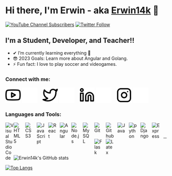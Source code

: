 # Hi there, I'm Erwin - aka [Erwin14k][youtube] 👋 

[![YouTube Channel Subscribers](https://img.shields.io/youtube/channel/subscribers/UCJoM8gUPANCyye6l-1mUR0A?logo=youtube&logoColor=red&style=for-the-badge)][youtube]
[![Twitter Follow](https://img.shields.io/twitter/follow/Erwin_14k?color=1DA1F2&logo=twitter&style=for-the-badge)](https://twitter.com/intent/user?screen_name=Erwin_14k)


## I'm a Student, Developer, and Teacher!!


- ✔ I’m currently learning everything 🤣
- 😎 2023 Goals: Learn more about Angular and Golang.
- ⚡ Fun fact: I love to play soccer and videogames.


### Connect with me:


[![website](./img/youtube-light.svg)](https://youtube.com/channel/UCJoM8gUPANCyye6l-1mUR0A#gh-light-mode-only)
[![website](./img/youtube-dark.svg)](https://youtube.com/channel/UCJoM8gUPANCyye6l-1mUR0A#gh-dark-mode-only)
&nbsp;&nbsp;
[![website](./img/twitter-light.svg)](https://twitter.com/Erwin_14k#gh-light-mode-only)
[![website](./img/twitter-dark.svg)](https://twitter.com/Erwin_14k#gh-dark-mode-only)
&nbsp;&nbsp;
[![website](./img/linkedin-light.svg)](https://linkedin.com/in/Erwin14k#gh-light-mode-only)
[![website](./img/linkedin-dark.svg)](https://linkedin.com/in/Erwin14k#gh-dark-mode-only)
&nbsp;&nbsp;
[![website](./img/instagram-light.svg)](https://instagram.com/Erwin14k#gh-light-mode-only)
[![website](./img/instagram-dark.svg)](https://instagram.com/Erwin14k#gh-dark-mode-only)

### Languages and Tools:

<img align="left" alt="Visual Studio Code" width="26px" src="https://cdn.jsdelivr.net/gh/devicons/devicon/icons/vscode/vscode-original.svg" style="padding right:10px;" />
<img align="left" alt="HTML5" width="26px" src="https://cdn.jsdelivr.net/gh/devicons/devicon/icons/html5/html5-original.svg" style="padding-right:10px;" />
<img align="left" alt="CSS3" width="26px" src="https://cdn.jsdelivr.net/gh/devicons/devicon/icons/css3/css3-original.svg" style="padding-right:10px;" />
<img align="left" alt="JavaScript" width="26px" src="https://cdn.jsdelivr.net/gh/devicons/devicon/icons/javascript/javascript-original.svg" style="padding-right:10px;" />
<img align="left" alt="React" width="26px" src="https://cdn.jsdelivr.net/gh/devicons/devicon/icons/react/react-original.svg" style="padding-right:10px;" />
<img align="left" alt="Angular" width="26px" src="https://cdn.jsdelivr.net/gh/devicons/devicon/icons/angularjs/angularjs-original.svg" style="padding-right:10px;" />
<img align="left" alt="Node.js" width="26px" src="https://cdn.jsdelivr.net/gh/devicons/devicon/icons/nodejs/nodejs-original.svg" style="padding-right:10px;" />
<img align="left" alt="MySQL" width="26px" src="https://cdn.jsdelivr.net/gh/devicons/devicon/icons/mysql/mysql-original.svg" style="padding-right:10px;" />
<img align="left" alt="Git" width="26px" src="https://cdn.jsdelivr.net/gh/devicons/devicon/icons/git/git-original.svg" style="padding-right:10px;" />
<img align="left" alt="Github" width="26px" src="https://cdn.jsdelivr.net/gh/devicons/devicon/icons/github/github-original.svg" style="padding-right:10px;" />
<img align="left" alt="Java" width="26px" src="https://cdn.jsdelivr.net/gh/devicons/devicon/icons/java/java-original.svg" style="padding-right:10px;" />
<img align="left" alt="python" width="26px" src="https://cdn.jsdelivr.net/gh/devicons/devicon/icons/python/python-original.svg" style="padding-right:10px;" />
<img align="left" alt="Django" width="26px" src="https://cdn.jsdelivr.net/gh/devicons/devicon/icons/django/django-plain.svg" style="padding-right:10px;" />
<img align="left" alt="Express" width="26px" src="https://cdn.jsdelivr.net/gh/devicons/devicon/icons/express/express-original.svg" style="padding-right:10px;" />
<img align="left" alt="Flask" width="26px" src="https://cdn.jsdelivr.net/gh/devicons/devicon/icons/flask/flask-original.svg" style="padding-right:10px;" />
<img align="left" alt="Latex" width="26px" src="https://cdn.jsdelivr.net/gh/devicons/devicon/icons/latex/latex-original.svg" style="padding-right:10px;" />


<br />
<br />

---
![Erwin14k's GitHub stats](https://github-readme-stats.vercel.app/api?username=Erwin14k&&show_icons=true&theme=radical)

[![Top Langs](https://github-readme-stats.vercel.app/api/top-langs/?username=Erwin14k&layout=compact)](https://github.com/anuraghazra/github-readme-stats)


[twitter]: https://twitter.com/Erwin_14k
[youtube]: https://www.youtube.com/channel/UCJoM8gUPANCyye6l-1mUR0A
[instagram]: https://instagram.com/Erwin14k
[linkedin]: https://www.linkedin.com/in/erwin14k
